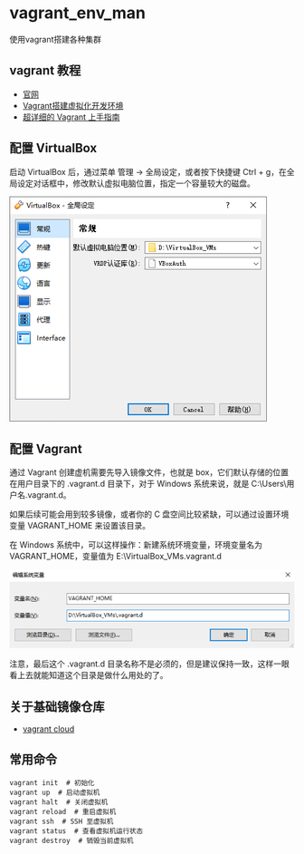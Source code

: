 # vagrant_env_man
使用vagrant搭建各种集群

## vagrant 教程 

* [官网](https://www.vagrantup.com/)
* [Vagrant搭建虚拟化开发环境](https://zhuanlan.zhihu.com/p/27793159) 
* [超详细的 Vagrant 上手指南](https://zhuanlan.zhihu.com/p/259833884)


## 配置 VirtualBox

启动 VirtualBox 后，通过菜单 管理 -> 全局设定，或者按下快捷键 Ctrl + g，在全局设定对话框中，修改默认虚拟电脑位置，指定一个容量较大的磁盘。

![VirtualBox](images/VirtualBox_VMs.png)


## 配置 Vagrant

通过 Vagrant 创建虚机需要先导入镜像文件，也就是 box，它们默认存储的位置在用户目录下的 .vagrant.d 目录下，对于 Windows 系统来说，就是 C:\Users\用户名\.vagrant.d。

如果后续可能会用到较多镜像，或者你的 C 盘空间比较紧缺，可以通过设置环境变量 VAGRANT_HOME 来设置该目录。

在 Windows 系统中，可以这样操作：新建系统环境变量，环境变量名为 VAGRANT_HOME，变量值为 E:\VirtualBox_VMs\.vagrant.d

![VAGRANT_HOME](images/VAGRANT_HOME.png)

注意，最后这个 .vagrant.d 目录名称不是必须的，但是建议保持一致，这样一眼看上去就能知道这个目录是做什么用处的了。

## 关于基础镜像仓库

* [vagrant cloud](https://app.vagrantup.com/boxes/search)




## 常用命令
```
vagrant init  # 初始化
vagrant up  # 启动虚拟机
vagrant halt  # 关闭虚拟机
vagrant reload  # 重启虚拟机
vagrant ssh  # SSH 至虚拟机
vagrant status  # 查看虚拟机运行状态
vagrant destroy  # 销毁当前虚拟机
```
